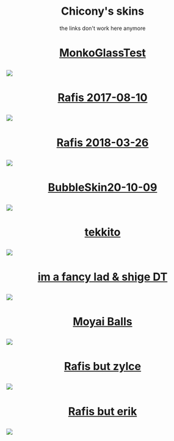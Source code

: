 <h1 align="center">Chicony's skins</h1>
<p align="center">
 the links don't work here anymore
</p>

<!-- Skin template, part to edit are wrapped in ``
<h1>
  <a href="`link to the skin`">
    <p align="center">
      `skin's name`
    </p>
    <img src="`link to the screenshot`"/>
  </a>
</h1>
-->

<h1>
  <a href="https://cdn.discordapp.com/attachments/1211355963869634571/1211356549725823077/MonkoGlassTest.osk?ex=65ede6b3&is=65db71b3&hm=d9cf0e19504ed7494f21f38df312f213bc7f12b149fb3ea6b04d709c9c309abf&">
    <p align="center">
      MonkoGlassTest
    </p>
    <img src="https://cdn.discordapp.com/attachments/1211223938265382912/1211224440566841354/screenshot964.jpg?ex=65ed6baa&is=65daf6aa&hm=ef83eb12945a20c51e98f5e9411101441f25bc82ffc78bd8eb2da44a398e2f3c&"/>
  </a>
</h1>

<h1>
  <a href="https://cdn.discordapp.com/attachments/614125314154561567/1170720328104816720/Rafis_2017-08-10.osk?ex=65edb945&is=65db4445&hm=4b79811649389c2a360a76625cc24f15ed925c0977aab6d64b5d8d9fd17b6e98&">
    <p align="center">
      Rafis 2017-08-10
    </p>  
    <img src="https://cdn.discordapp.com/attachments/1211223938265382912/1211224627716685864/68747470733a2f2f63646e2e646973636f72646170702e636f6d2f6174746163686d656e74732f313037373537323337313030343738383833382f313138343138303839393033383838383035362f73637265656e73686f743135312e6a70673f65783d3635386230.jpg?ex=65f6a656&is=65e43156&hm=a7ce31fb9fcf5269bb6ad704f82ede3aeaec9fb49ed0bf8a2b9d5feb2f17d17f&"/>
  </a>
</h1>

<h1>
  <a href="https://drive.google.com/file/d/1UOW7NN7TWV8CxHpp_KKrKVHyq3WDJ0HN/view?usp=drive_link">
    <p align="center">
      Rafis 2018-03-26
    </p>
    <img src="https://cdn.discordapp.com/attachments/1211223938265382912/1211224713813303326/68747470733a2f2f63646e2e646973636f72646170702e636f6d2f6174746163686d656e74732f313037373537323337313030343738383833382f313138383038393632353039373534333738322f73637265656e73686f743030312e6a70673f65783d36353939343162302669733d363538366363623026686d3d3430323430383438333533623636343837396232313164393732623637383566326261373136343530633235386433353366366535656163343037343539323226.png?ex=65f6a66b&is=65e4316b&hm=e798e71c31ba46a5cf1d801ec76c0de62ea5d5c438b27593a6aec9dc90b8d2a3&"/>
  </a>
</h1>

<h1>
  <a href="https://cdn.discordapp.com/attachments/1077572371004788838/1170721587813687327/BubbleSkin20-10-09.osk?ex=65edba71&is=65db4571&hm=495870338e19594da449ad7c988da02c33b83ead1b690c6d180090300bcd1d53&">
    <p align="center">
      BubbleSkin20-10-09
    </p>
    <img src="https://cdn.discordapp.com/attachments/1211223938265382912/1211224798458417152/68747470733a2f2f63646e2e646973636f72646170702e636f6d2f6174746163686d656e74732f313037373537323337313030343738383833382f313138343138303839393531323835363631362f73637265656e73686f743135322e6a70673f65783d3635386230.jpg?ex=65f6a67f&is=65e4317f&hm=b8cab17c80b53470654682051b1ed036b212ca3c31ff07e0d7065639fffc8f85&"/>
  </a>
</h1>

<h1>
  <a href="https://cdn.discordapp.com/attachments/1077572371004788838/1170724942384472204/tekkito.osk?ex=65edbd91&is=65db4891&hm=7d76d92d7cfbbcf8561e3e095e2058317d84ac68c09159052a60ad0d2a2d65b6&">
    <p align="center">
      tekkito
    </p>
    <img src="https://cdn.discordapp.com/attachments/1077572371004788838/1184180899802259476/screenshot153.jpg?ex=65e75267&is=65d4dd67&hm=2d800ddd593ad6c00ebc65ab889d9e988bb6580a16ceb272d7c8c566e59292b4&"/>
  </a>
</h1>

<h1>
  <a href="https://cdn.discordapp.com/attachments/614125314154561567/1170760691792216164/im_a_fancy_lad__shige_DT.osk?ex=65eddedc&is=65db69dc&hm=f34ea3d0fb17095d2a01e466acd1d70e58a45ce625829ca1f5c4aa314ccae5d1&">
    <p align="center">
      im a fancy lad & shige DT
    </p>
    <img src="https://cdn.discordapp.com/attachments/1211223938265382912/1211224990121459772/ce7a.jpg?ex=65f6a6ad&is=65e431ad&hm=b7b95e861099a17d8d3a3cc64923c830fecdd6476f32d89959367e9ccc298f8a&"/>
  </a>
</h1>

<h1>
  <a href="https://cdn.discordapp.com/attachments/1077572371004788838/1176564732006768671/Moyai_Balls.osk?ex=65e74ccb&is=65d4d7cb&hm=9b5b5b21bc9ce54821dd818e8a64bcd287189d04b81767227b6163dd30982b8e&">
    <p align="center">
      Moyai Balls
    </p>
    <img src="https://cdn.discordapp.com/attachments/1077572371004788838/1184180900435599410/screenshot155.jpg?ex=658b0967&is=65789467&hm=9db39ba4b2403ce13ca5ba2bb2028fe04bddec7e48d874d8e129c7e4f4145482&"/>
  </a>
</h1>

<h1>
  <a href="https://drive.google.com/file/d/18tJTqez4uPMFKLjb2y_uhtcZmbq63ITx/view">
    <p align="center">
      Rafis but zylce
    </p>
    <img src="https://cdn.discordapp.com/attachments/1211223938265382912/1211225216660021318/7291.jpg?ex=65ed6c63&is=65daf763&hm=a98283f48ed2a3cf01b7576e34c1693a255335c4210a605649568f478d6ad0e9&"/>
  </a>
</h1>

<h1>
  <a href="https://drive.google.com/file/d/1-5AOM3k0GOoTLNJqvHoQUQtV8fVC3_Wq/view">
    <p align="center">
      Rafis but erik
    </p>
    <img src="https://cdn.discordapp.com/attachments/1077572371004788838/1214619789469941851/screenshot006.jpg?ex=65f9c5d4&is=65e750d4&hm=27da48e286c93e28f985cf4ca5ba26ed11ba80b7906b73f047a9429fb814e22d&"/>
  </a>
</h1>
